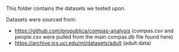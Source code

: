 This folder contains the datasets we tested upon.

Datasets were sourced from:
  - https://github.com/propublica/compas-analysis (compas.csv and people.csv were pulled from the main compas.db file found here)
  - https://archive.ics.uci.edu/ml/datasets/adult (adult.data)
